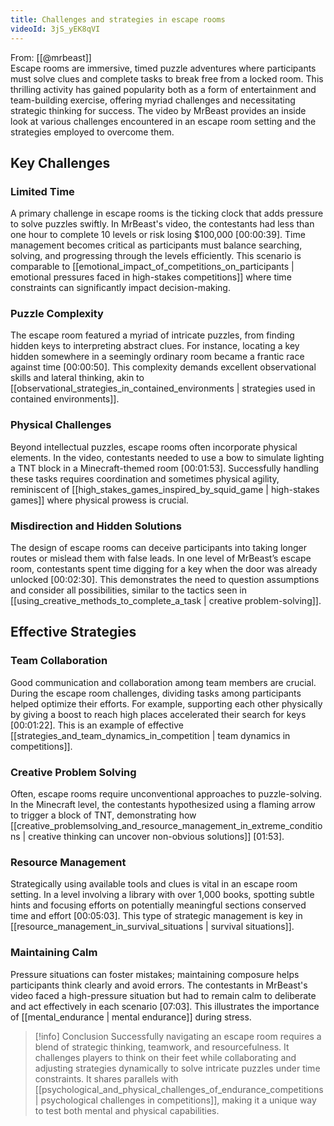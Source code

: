 ```yaml
---
title: Challenges and strategies in escape rooms
videoId: 3jS_yEK8qVI
---
```


From: [[@mrbeast]] <br/> 
Escape rooms are immersive, timed puzzle adventures where participants must solve clues and complete tasks to break free from a locked room. This thrilling activity has gained popularity both as a form of entertainment and team-building exercise, offering myriad challenges and necessitating strategic thinking for success. The video by MrBeast provides an inside look at various challenges encountered in an escape room setting and the strategies employed to overcome them.

## Key Challenges

### Limited Time
A primary challenge in escape rooms is the ticking clock that adds pressure to solve puzzles swiftly. In MrBeast's video, the contestants had less than one hour to complete 10 levels or risk losing $100,000 [<a class="yt-timestamp" data-t="00:00:39">00:00:39</a>]. Time management becomes critical as participants must balance searching, solving, and progressing through the levels efficiently. This scenario is comparable to [[emotional_impact_of_competitions_on_participants | emotional pressures faced in high-stakes competitions]] where time constraints can significantly impact decision-making.

### Puzzle Complexity
The escape room featured a myriad of intricate puzzles, from finding hidden keys to interpreting abstract clues. For instance, locating a key hidden somewhere in a seemingly ordinary room became a frantic race against time [<a class="yt-timestamp" data-t="00:00:50">00:00:50</a>]. This complexity demands excellent observational skills and lateral thinking, akin to [[observational_strategies_in_contained_environments | strategies used in contained environments]].

### Physical Challenges
Beyond intellectual puzzles, escape rooms often incorporate physical elements. In the video, contestants needed to use a bow to simulate lighting a TNT block in a Minecraft-themed room [<a class="yt-timestamp" data-t="00:01:53">00:01:53</a>]. Successfully handling these tasks requires coordination and sometimes physical agility, reminiscent of [[high_stakes_games_inspired_by_squid_game | high-stakes games]] where physical prowess is crucial.

### Misdirection and Hidden Solutions
The design of escape rooms can deceive participants into taking longer routes or mislead them with false leads. In one level of MrBeast’s escape room, contestants spent time digging for a key when the door was already unlocked [<a class="yt-timestamp" data-t="00:02:30">00:02:30</a>]. This demonstrates the need to question assumptions and consider all possibilities, similar to the tactics seen in [[using_creative_methods_to_complete_a_task | creative problem-solving]].

## Effective Strategies

### Team Collaboration
Good communication and collaboration among team members are crucial. During the escape room challenges, dividing tasks among participants helped optimize their efforts. For example, supporting each other physically by giving a boost to reach high places accelerated their search for keys [<a class="yt-timestamp" data-t="00:01:22">00:01:22</a>]. This is an example of effective [[strategies_and_team_dynamics_in_competition | team dynamics in competitions]].

### Creative Problem Solving
Often, escape rooms require unconventional approaches to puzzle-solving. In the Minecraft level, the contestants hypothesized using a flaming arrow to trigger a block of TNT, demonstrating how [[creative_problemsolving_and_resource_management_in_extreme_conditions | creative thinking can uncover non-obvious solutions]] [<a class="yt-timestamp" data-t="01:53">01:53</a>].

### Resource Management
Strategically using available tools and clues is vital in an escape room setting. In a level involving a library with over 1,000 books, spotting subtle hints and focusing efforts on potentially meaningful sections conserved time and effort [<a class="yt-timestamp" data-t="00:05:03">00:05:03</a>]. This type of strategic management is key in [[resource_management_in_survival_situations | survival situations]].

### Maintaining Calm
Pressure situations can foster mistakes; maintaining composure helps participants think clearly and avoid errors. The contestants in MrBeast's video faced a high-pressure situation but had to remain calm to deliberate and act effectively in each scenario [<a class="yt-timestamp" data-t="07:03">07:03</a>]. This illustrates the importance of [[mental_endurance | mental endurance]] during stress.

> [!info] Conclusion
> Successfully navigating an escape room requires a blend of strategic thinking, teamwork, and resourcefulness. It challenges players to think on their feet while collaborating and adjusting strategies dynamically to solve intricate puzzles under time constraints. It shares parallels with [[psychological_and_physical_challenges_of_endurance_competitions | psychological challenges in competitions]], making it a unique way to test both mental and physical capabilities.